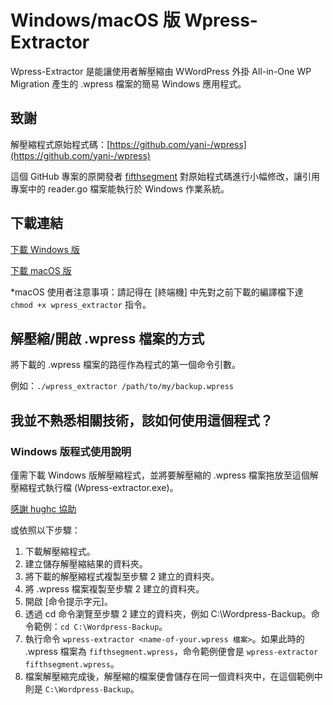 # Windows/macOS 版 Wpress-Extractor
Wpress-Extractor 是能讓使用者解壓縮由 WWordPress 外掛 All-in-One WP Migration 產生的 .wpress 檔案的簡易 Windows 應用程式。

## 致謝
解壓縮程式原始程式碼：[https://github.com/yani-/wpress](https://github.com/yani-/wpress)

這個 GitHub 專案的原開發者 [fifthsegment](https://github.com/fifthsegment) 對原始程式碼進行小幅修改，讓引用專案中的 reader.go 檔案能執行於 Windows 作業系統。

## 下載連結
[下載 Windows 版](https://github.com/fifthsegment/Wpress-Extractor/raw/master/dist/wpress-extractor.exe)

[下載 macOS 版](https://github.com/fifthsegment/Wpress-Extractor/blob/master/dist/mac/wpress_extractor?raw=true)

*macOS 使用者注意事項：請記得在 [終端機] 中先對之前下載的編譯檔下達 `chmod +x wpress_extractor` 指令。

## 解壓縮/開啟 .wpress 檔案的方式
將下載的 .wpress 檔案的路徑作為程式的第一個命令引數。

例如：`./wpress_extractor /path/to/my/backup.wpress`

## 我並不熟悉相關技術，該如何使用這個程式？
### Windows 版程式使用說明

僅需下載 Windows 版解壓縮程式，並將要解壓縮的 .wpress 檔案拖放至這個解壓縮程式執行檔 (Wpress-extractor.exe)。

[感謝 hughc 協助](https://github.com/hughc)

或依照以下步驟：

1. 下載解壓縮程式。 
2. 建立儲存解壓縮結果的資料夾。
3. 將下載的解壓縮程式複製至步驟 2 建立的資料夾。
4. 將 .wpress 檔案複製至步驟 2 建立的資料夾。
5. 開啟 \[命令提示字元\]。
6. 透過 cd 命令瀏覽至步驟 2 建立的資料夾，例如 C:\Wordpress-Backup。命令範例：`cd C:\Wordpress-Backup`。
7. 執行命令 `wpress-extractor <name-of-your.wpress 檔案>`。如果此時的 .wpress 檔案為 `fifthsegment.wpress`，命令範例便會是 `wpress-extractor fifthsegment.wpress`。
8. 檔案解壓縮完成後，解壓縮的檔案便會儲存在同一個資料夾中，在這個範例中則是 `C:\Wordpress-Backup`。


